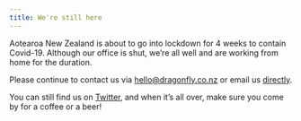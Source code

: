 ```yaml
---
title: We're still here
---
```

Aotearoa New Zealand is about to go into lockdown for 4 weeks to contain Covid-19. Although our office is shut, we’re all well and are working from home for the duration.

<!--more-->

Please continue to contact us via [hello@dragonfly.co.nz](mailto:hello@dragonfly.co.nz) or email us [directly](https://www.dragonfly.co.nz/people/#staff).

You can still find us on [Twitter](https://twitter.com/dflydsci), and when it’s all over, make sure you come by for a coffee or a beer!
